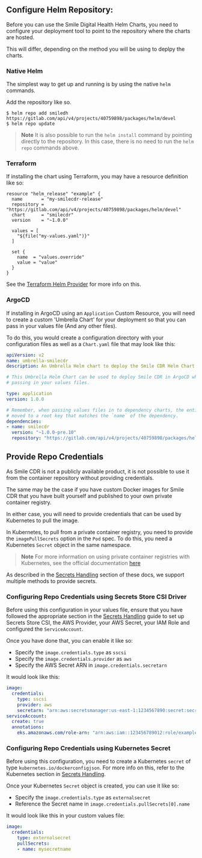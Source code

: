 ## Configure Helm Repository:

Before you can use the Smile Digital Health Helm Charts, you need to configure your
deployment tool to point to the repository where the charts are hosted.

This will differ, depending on the method you will be using to deplpy the charts.

### Native Helm
The simplest way to get up and running is by using the native `helm` commands.

Add the repository like so.

```shell
$ helm repo add smiledh https://gitlab.com/api/v4/projects/40759898/packages/helm/devel
$ helm repo update
```

> **Note** It is also possible to run the `helm install` command by pointing directly to the repository.
In this case, there is no need to run the `helm repo` commands above.

### Terraform
If installing the chart using Terraform, you may have a resource definition like so:

```
resource "helm_release" "example" {
  name       = "my-smilecdr-release"
  repository = "https://gitlab.com/api/v4/projects/40759898/packages/helm/devel"
  chart      = "smilecdr"
  version    = "~1.0.0"

  values = [
    "${file("my-values.yaml")}"
  ]

  set {
    name  = "values.override"
    value = "value"
  }
}
```

See the [Terraform Helm Provider](https://registry.terraform.io/providers/hashicorp/helm/latest/docs/resources/release) for more info on this.

### ArgoCD
If installing in ArgoCD using an `Application` Custom Resource, you will need to create a custom 'Umbrella Chart' for your deployment so that you can pass in your values file (And any other files).

To do this, you would create a configuration directory with your configuration files as well as a `Chart.yaml` file that may look like this:

```yaml
apiVersion: v2
name: umbrella-smilecdr
description: An Umbrella Helm chart to deploy the Smile CDR Helm Chart

# This Umbrella Helm Chart can be used to deploy Smile CDR in ArgoCD while
# passing in your values files.

type: application
version: 1.0.0

# Remember, when passing values files in to dependency charts, the entire yaml map needs to be
# moved to a root key that matches the `name` of the dependency.
dependencies:
- name: smilecdr
  version: "~1.0.0-pre.10"
  repository: "https://gitlab.com/api/v4/projects/40759898/packages/helm/devel"
```

## Provide Repo Credentials
As Smile CDR is not a publicly available product, it is not possible to use it from the container repository without providing credentials.

The same may be the case if you have custom Docker images for Smile CDR that you have built yourself and published to your own private container registry.

In either case, you will need to provide credentials that can be used by Kubernetes to pull the image.

In Kubernetes, to pull from a private container registry, you need to provide
the `imagePullSecrets` option in the `Pod` spec. To do this, you need a Kubernetes
`Secret` object in the same namespace.

>**Note** For more information on using private container registries with
Kubernetes, see the official documentation [here](https://kubernetes.io/docs/tasks/configure-pod-container/pull-image-private-registry/)

As described in the [Secrets Handling](secrets.md) section of these docs, we support multiple methods to provide secrets.

### Configuring Repo Credentials using Secrets Store CSI Driver
Before using this configuration in your values file, ensure that you have followed the appropriate section in the [Secrets Handling](secrets.md#secrets-store-csi-driver) guide to set up Secrets Store CSI, the AWS Provider, your AWS Secret, your IAM Role and configured the `ServiceAccount`.

Once you have done that, you can enable it like so:

* Specify the `image.credentials.type` as `sscsi`
* Specify the `image.credentials.provider` as `aws`
* Specify the AWS Secret ARN in `image.credentials.secretarn`

It would look like this:
```yaml
image:
  credentials:
    type: sscsi
    provider: aws
    secretarn: "arn:aws:secretsmanager:us-east-1:1234567890:secret:secretname"
serviceAccount:
  create: true
  annotations:
    eks.amazonaws.com/role-arn: "arn:aws:iam::123456789012:role/example-role-name"
```

### Configuring Repo Credentials using Kubernetes Secret
Before using this configuration, you need to create a Kubernetes `secret` of type `kubernetes.io/dockerconfigjson`. For more info on this, refer to the Kubernetes section in [Secrets Handling](secrets.md#kubernetes-secret).

Once your Kubernetes `Secret` object is created, you can use it like so:

* Specify the `image.credentials.type` as `externalsecret`
* Reference the Secret name in `image.credentials.pullSecrets[0].name`

It would look like this in your custom values file:
```yaml
image:
  credentials:
    type: externalsecret
    pullSecrets:
    - name: mysecretname
```
